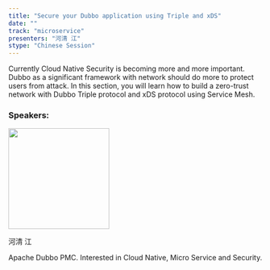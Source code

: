 ```yaml
---
title: "Secure your Dubbo application using Triple and xDS"
date: ""
track: "microservice"
presenters: "河清 江"
stype: "Chinese Session"
---
```


Currently Cloud Native Security is becoming more and more important. Dubbo as a significant framework with network should do more to protect users from attack. In this section, you will learn how to build a zero-trust network with Dubbo Triple protocol and xDS protocol using Service Mesh.

### Speakers:


<img src="https://sessionize.com/image/7fc1-400o400o1-X9gMm8oS6VzNP1XRDNJEAV.jpg" width="200" /><br/>

河清 江

Apache Dubbo PMC. Interested in Cloud Native, Micro Service and Security.

